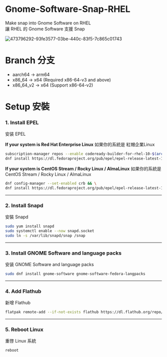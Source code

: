 # Gnome-Software-Snap-RHEL
Make snap into Gnome Software on RHEL\
讓 RHEL 的 Gnome Software 支援 Snap

![473796292-93fe3577-03be-440c-83f5-7c865c01743](https://github.com/user-attachments/assets/fd42d8a5-19be-4a02-9d1e-4b0bab742acb)

# Branch 分支
- aarch64 → arm64
- x86_64 → x64 (Required x86-64-v3 and above)
- x86_64_v2 → x64 (Support x86-64-v2)

# Setup 安裝

### 1. Install EPEL
安装 EPEL

**If your system is Red Hat Enterprise Linux**
如果你的系統是 紅帽企業Linux
```bash
subscription-manager repos --enable codeready-builder-for-rhel-10-$(arch)-rpms && \
dnf install https://dl.fedoraproject.org/pub/epel/epel-release-latest-10.noarch.rpm
```

**If your system is CentOS Stream / Rocky Linux / AlmaLinux**
如果你的系統是 CentOS Stream / Rocky Linux / AlmaLinux
```bash
dnf config-manager --set-enabled crb && \
dnf install https://dl.fedoraproject.org/pub/epel/epel-release-latest-10.noarch.rpm
```

---

### 2. Install Snapd
安裝 Snapd
```bash
sudo yum install snapd
sudo systemctl enable --now snapd.socket
sudo ln -s /var/lib/snapd/snap /snap
```

---

### 3. Install GNOME Software and language packs
安装 GNOME Software and language packs
```bash
sudo dnf install gnome-software gnome-software-fedora-langpacks
```

---

### 4. Add Flathub
新增 Flathub
```bash
flatpak remote-add --if-not-exists flathub https://dl.flathub.org/repo/flathub.flatpakrepo
```

---

### 5. Reboot Linux
重啓 Linux 系統
```bash
reboot
```
